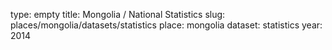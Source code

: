 type: empty
title: Mongolia / National Statistics
slug: places/mongolia/datasets/statistics
place: mongolia
dataset: statistics
year: 2014
